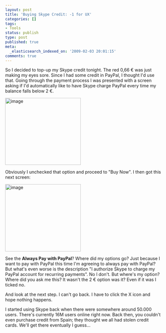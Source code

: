 ```yaml
---
layout: post
title: 'Buying Skype Credit: -1 for UX'
categories: []
tags:
- Tools
status: publish
type: post
published: true
meta:
  _elasticsearch_indexed_on: '2009-02-03 20:01:15'
comments: true
---
```

<p>So I decided to top-up my Skype credit tonight. The red 0,66 &#8364; was just making my eyes sore. Since I had some credit in PayPal, I thought I'd use that. Going through the payment process I was presented with a screen asking if I'd automatically like to have Skype charge PayPal every time my balance falls below 2 &#8364;.</p>  <p><a href="http://hadihariri.com/blogengine/image.axd?picture=WindowsLiveWriter/BuyingSkypeCredit_122C6/image_2.png"><img style="border-width:0;" height="216" alt="image" src="http://hadihariri.com/blogengine/image.axd?picture=WindowsLiveWriter/BuyingSkypeCredit_122C6/image_thumb.png" width="244" border="0" /></a> </p>  <p>Obviously I unchecked that option and proceed to &quot;Buy Now&quot;. I then got this next screen:</p>  <p><a href="http://hadihariri.com/blogengine/image.axd?picture=WindowsLiveWriter/BuyingSkypeCredit_122C6/image_6.png"><img style="border-width:0;" height="217" alt="image" src="http://hadihariri.com/blogengine/image.axd?picture=WindowsLiveWriter/BuyingSkypeCredit_122C6/image_thumb_2.png" width="244" border="0" /></a> </p>  <p>See the <strong>Always Pay with PayPal</strong>? Where did my options go? Just because I want to pay with PayPal this time I'm agreeing to always pay with PayPal? But what's even worse is the description &quot;I authorize Skype to charge my PayPal account for recurring payments&quot;. No I don't. But where's my option? Where did you ask me this? It wasn't the 2 &#8364; option was it? Even if it was I ticked no. </p>  <p>And look at the next step. I can't go back. I have to click the X icon and hope nothing happens. </p>  <p>I started using Skype back when there were somewhere around 50.000 users. There's currently 16M users online right now. Back then, you couldn't even purchase credit from Spain; they thought we all had stolen credit cards. We'll get there eventually I guess...</p>
